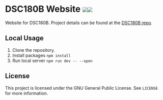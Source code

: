 # DSC180B Website <a  href="https://github.com/jonathanlo411/dsc180b-website/releases"><img  src="https://img.shields.io/github/v/release/jonathanlo411/dsc180b-website"></a><a  href="https://github.com/jonathanlo411/dsc180b-website/blob/main/LICENSE"><img  src="https://img.shields.io/github/license/jonathanlo411/dsc180b-website"></a>
Website for DSC180B. Project details can be found at the [DSC180B repo](https://github.com/jonathanlo411/dsc180b/).

## Local Usage
1. Clone the repository.
2. Install packages `npm install`
3. Run local server `npm run dev -- --open`

## License
This project is licensed under the GNU General Public License. See `LICENSE` for more information.
